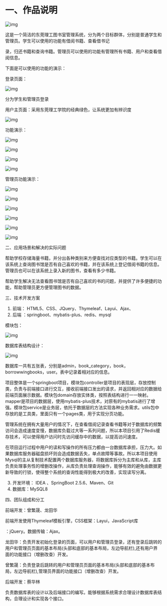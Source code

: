 # 一、作品说明

![img](assets\wps1.jpg) 

这是一个简洁的东莞理工图书室管理系统，分为两个目标群体，分别是普通学生和管理员。学生可以使用的功能有借阅书籍、查看借书记

录，归还书籍和查询书籍。管理员可以使用的功能有管理所有书籍、用户和查看借阅信息。

下面是可以使用的功能的演示：

 

登录页面：

![img](assets\wps2.jpg) 

分为学生和管理员登录

 

用户主页面：采用东莞理工学院的经典绿色，让系统更加有辨识度

![img](assets\wps3.jpg) 

 

功能演示：

![img](assets\wps4.jpg) 

![img](assets\wps5.jpg) 

![img](assets\wps6.jpg) 

![img](assets\wps7.jpg) 

 

 

 

管理员功能演示：

![img](assets\wps8.jpg) 

![img](assets\wps9.jpg) 

![img](assets\wps10.jpg) 

![img](assets\wps11.jpg) 

![img](assets\wps12.jpg) 

 

 

![img](assets\wps13.jpg) 

 

 

 

二、应用场景和解决的实际问题

帮助学校存储海量书籍，并分出各种类别来方便查找对应类型的书籍。学生可以在该系统上查询图书馆是否有自己喜欢的书籍，并在该系统上登记借阅书籍的信息。管理员也可以在该系统上录入新的图书，查看有多少书籍。

帮助学生解决无法查看图书馆是否有自己喜欢的书的问题，并提供了许多便捷的功能，帮助管理员更方便管理图书的数据。

 

 

 

三、技术开发方案

1. 前端： HTML5、CSS、JQuery、Thymeleaf、Layui、Ajax、
2. 后端 ：springboot、mybatis-plus、redis、mysql

模块包：

![img](assets\wps14.jpg) 

数据库表结构设计：

![img](assets\wps15.jpg) 

数据库一共有五张表，分别是admin，book_category，book，borrowwingbooks，user。表中记录着相对应的信息。

项目整体是一个springboot项目，模块包controller是项目的表现层，存放控制类，负责与前端接口进行交互，接收前端接口发出的请求，并返回相对应的数据给前端页面展示数据。模块包domain存放实体类，按照表结构进行一一映射。mapper是项目的数据层，使用mybatis-plus技术，对原有的mybatis进行了增强。模块包service是业务层，依托于数据层的方法实现各种业务需求。utils包中存放的是工具类，里面只有一个pages类，用于实现分页功能。

管理系统在拥有大量用户的情况下，在查看借阅记录查看书籍等对于数据库的频繁访问会造成速度变慢，数据库负载过大等一系列问题，所以本项目引用了Redis缓存技术，可以使得用户访问时先访问缓存中的数据，以提高访问速度。

在项目运行过程中用户的读和写操作的所有压力都由一台数据库承担，压力大。如果数据库服务器磁盘损坏则会造成数据丢失，单点故障等事故。所以本项目使用Mysql的主从复制技术配置两个数据库服务器，将数据库拆分为主库和从库，主库负责处理事务性的增删改操作，从库负责处理查询操作，能够有效的避免由数据更新导致的行锁，使得整个系统的查询性能得到极大的改善，实现读写分离。

 

3. 开发环境： IDEA 、SpringBoot 2.5.6、Maven、Git
4. 数据库：MySQL8

 

 

 

 

四、团队组成和分工

前端开发：曾繁晟、龙田华

前端开发使用Thymeleaf模板引擎，CSS框架：Layui，JavaScript库

：jQuery。数据传输：Ajax。

龙田华：负责开发初始化登录的页面，可以用户和管理员登录，还有登录后跳转的用户和管理员页面的基本布局(头部和底部的基本布局，左边导航栏),还有用户界面的功能接口（增删改查）开发。

曾繁晟：负责登录后跳转的用户和管理员页面的基本布局(头部和底部的基本布局，左边导航栏),管理员界面的功能接口（增删改查）开发。

 

后端开发：蔡华林

负责数据库表的设计以及后端接口的编写。能够根据系统需求合理设计数据库表结构，合理设计和实现各个接口。

 

 

 

 

 

 

 

 

 

 

 

 

 

 

 

 

 

 

 

 

 

 

 

 

 

 

 

 

 

 

 

 

 

 

 

 

 

 

 

 

 

 

 

 

 

 

 

 

 

 

 

 

 

 

 

 

 

 

 

 

 

 

 

 

 

 

 

 

 

 

 

 

 

 

 

 

 

 

 

 

 

 

 

 

 

 

 

 

 

 

 